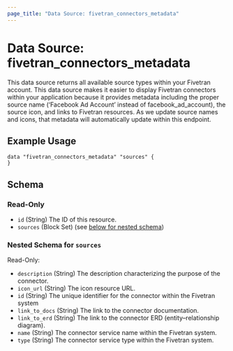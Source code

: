```yaml
---
page_title: "Data Source: fivetran_connectors_metadata"
---
```


# Data Source: fivetran_connectors_metadata

This data source returns all available source types within your Fivetran account. This data source makes it easier to display Fivetran connectors within your application because it provides metadata including the proper source name (‘Facebook Ad Account’ instead of facebook_ad_account), the source icon, and links to Fivetran resources. As we update source names and icons, that metadata will automatically update within this endpoint.

## Example Usage

```hcl
data "fivetran_connectors_metadata" "sources" {
}
```

<!-- schema generated by tfplugindocs -->
## Schema

### Read-Only

- `id` (String) The ID of this resource.
- `sources` (Block Set) (see [below for nested schema](#nestedblock--sources))

<a id="nestedblock--sources"></a>
### Nested Schema for `sources`

Read-Only:

- `description` (String) The description characterizing the purpose of the connector.
- `icon_url` (String) The icon resource URL.
- `id` (String) The unique identifier for the connector within the Fivetran system
- `link_to_docs` (String) The link to the connector documentation.
- `link_to_erd` (String) The link to the connector ERD (entity–relationship diagram).
- `name` (String) The connector service name within the Fivetran system.
- `type` (String) The connector service type within the Fivetran system.
